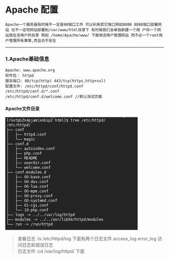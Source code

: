 Apache 配置
====
`Apache一个服务器有时候不一定是80端口工作 可以利用其它端口例如8080 8888端口部署网站 也不一定吧网站部署到/var/www/html目录下 有时候我们会单独新建一个用
户将一个网站放在该用户的目录 例如 /home/Apache/www/ 下面用该用户管理网站 而不必一个root用户管理所有事情,而且也不安全`

----
### 1.Apache基础信息
```shell
Apache: www.apache.org 
软件包： httpd 
服务端口: 80/tcp(http) 443/tcp(https,http+ssl) 
配置文件: /etc/httpd/conf/httpd.conf 
/etc/httpd/conf.d/*.conf 
/etc/httpd/conf.d/welcome.conf //默认测试页面
```
#### Apache文件目录
![Apache文件目录](/Image/ApacheDirectionary.png)
> 查看日志 :ls /etc/httpd/log  下面有两个日志文件 access_log error_log 访问日志和错误日志  
> 日志文件 :cd /var/log/httpd/ 下面
